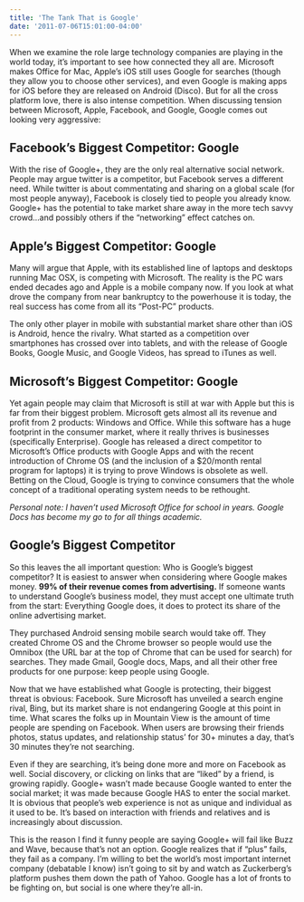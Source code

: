 ```yaml
---
title: 'The Tank That is Google'
date: '2011-07-06T15:01:00-04:00'
---
```

When we examine the role large technology companies are playing in the world today, it’s important to see how connected they all are. Microsoft makes Office for Mac, Apple’s iOS still uses Google for searches (though they allow you to choose other services), and even Google is making apps for iOS before they are released on Android (Disco). But for all the cross platform love, there is also intense competition. When discussing tension between Microsoft, Apple, Facebook, and Google, Google comes out looking very aggressive:
## Facebook’s Biggest Competitor: Google
With the rise of Google+, they are the only real alternative social network. People may argue twitter is a competitor, but Facebook serves a different need. While twitter is about commentating and sharing on a global scale (for most people anyway), Facebook is closely tied to people you already know. Google+ has the potential to take market share away in the more tech savvy crowd…and possibly others if the “networking” effect catches on.

## Apple’s Biggest Competitor: Google
Many will argue that Apple, with its established line of laptops and desktops running Mac OSX, is competing with Microsoft. The reality is the PC wars ended decades ago and Apple is a mobile company now. If you look at what drove the company from near bankruptcy to the powerhouse it is today, the real success has come from all its “Post-PC” products.

The only other player in mobile with substantial market share other than iOS is Android, hence the rivalry. What started as a competition over smartphones has crossed over into tablets, and with the release of Google Books, Google Music, and Google Videos, has spread to iTunes as well.

## Microsoft’s Biggest Competitor: Google
Yet again people may claim that Microsoft is still at war with Apple but this is far from their biggest problem. Microsoft gets almost all its revenue and profit from 2 products: Windows and Office. While this software has a huge footprint in the consumer market, where it really thrives is businesses (specifically Enterprise).
Google has released a direct competitor to Microsoft’s Office products with Google Apps and with the recent introduction of Chrome OS (and the inclusion of a $20/month rental program for laptops) it is trying to prove Windows is obsolete as well. Betting on the Cloud, Google is trying to convince consumers that the whole concept of a traditional operating system needs to be rethought.

*Personal note: I haven’t used Microsoft Office for school in years. Google Docs has become my go to for all things academic.*
 
## Google’s Biggest Competitor
So this leaves the all important question: Who is Google’s biggest competitor? It is easiest to answer when considering where Google makes money. **99% of their revenue comes from advertising.** If someone wants to understand Google’s business model, they must accept one ultimate truth from the start: Everything Google does, it does to protect its share of the online advertising market.

They purchased Android sensing mobile search would take off. They created Chrome OS and the Chrome browser so people would use the Omnibox (the URL bar at the top of Chrome that can be used for search) for searches. They made Gmail, Google docs, Maps, and all their other free products for one purpose: keep people using Google.

Now that we have established what Google is protecting, their biggest threat is obvious: Facebook. Sure Microsoft has unveiled a search engine rival, Bing, but its market share is not endangering Google at this point in time. What scares the folks up in Mountain View is the amount of time people are spending on Facebook. When users are browsing their friends photos, status updates, and relationship status’ for 30+ minutes a day, that’s 30 minutes they’re not searching.

Even if they are searching, it’s being done more and more on Facebook as well. Social discovery, or clicking on links that are “liked” by a friend, is growing rapidly. Google+ wasn’t made because Google wanted to enter the social market; it was made because Google HAS to enter the social market. It is obvious that people’s web experience is not as unique and individual as it used to be. It’s based on interaction with friends and relatives and is increasingly about discussion.

This is the reason I find it funny people are saying Google+ will fail like Buzz and Wave, because that’s not an option. Google realizes that if “plus” fails, they fail as a company. I’m willing to bet the world’s most important internet company (debatable I know) isn’t going to sit by and watch as Zuckerberg’s platform pushes them down the path of Yahoo. Google has a lot of fronts to be fighting on, but social is one where they’re all-in.
